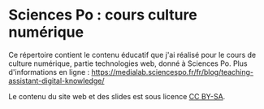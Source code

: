 # Sciences Po : cours culture numérique
Ce répertoire contient le contenu éducatif que j'ai réalisé pour le cours de culture numérique, partie technologies web, donné à Sciences Po. Plus d'informations en ligne : https://medialab.sciencespo.fr/fr/blog/teaching-assistant-digital-knowledge/

Le contenu du site web et des slides est sous licence [CC BY-SA](https://creativecommons.org/licenses/by-sa/2.0/deed.fr).
